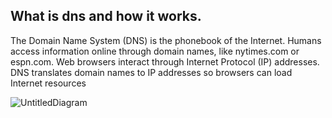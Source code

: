 ## What is dns and how it works.
The Domain Name System (DNS) is the phonebook of the Internet. Humans access information online through domain names, like nytimes.com or espn.com. Web browsers interact through Internet Protocol (IP) addresses. DNS translates domain names to IP addresses so browsers can load Internet resources

![UntitledDiagram](https://github.com/user-attachments/assets/98c9c770-7554-449e-8451-7b8f78e5f415)




